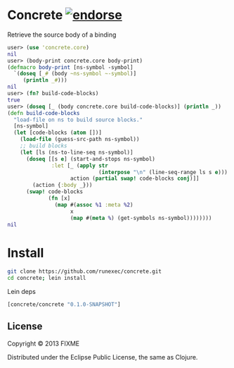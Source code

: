 # Concrete [![endorse](https://api.coderwall.com/runexec/endorsecount.png)](https://coderwall.com/runexec)

Retrieve the source body of a binding

```clojure
user> (use 'concrete.core)
nil
user> (body-print concrete.core body-print)
(defmacro body-print [ns-symbol -symbol]
  `(doseq [_# (body ~ns-symbol ~-symbol)]
     (println _#)))
nil
user> (fn? build-code-blocks)
true
user> (doseq [_ (body concrete.core build-code-blocks)] (println _))
(defn build-code-blocks
  "load-file on ns to build source blocks."
  [ns-symbol]
  (let [code-blocks (atom [])]
    (load-file (guess-src-path ns-symbol))
    ;; build blocks
    (let [ls (ns-to-line-seq ns-symbol)]
      (doseq [[s e] (start-and-stops ns-symbol)
              :let [_ (apply str
                             (interpose "\n" (line-seq-range ls s e)))
                    action (partial swap! code-blocks conj)]]
        (action {:body _}))
      (swap! code-blocks
             (fn [x] 
               (map #(assoc %1 :meta %2)
                    x
                    (map #(meta %) (get-symbols ns-symbol))))))))
nil
```

# Install

```bash
git clone https://github.com/runexec/concrete.git
cd concrete; lein install
```

Lein deps

```clojure
[concrete/concrete "0.1.0-SNAPSHOT"]
```

## License

Copyright © 2013 FIXME

Distributed under the Eclipse Public License, the same as Clojure.
